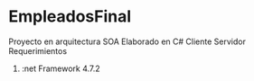 # EmpleadosFinal
Proyecto en arquitectura SOA
Elaborado en C#
Cliente
Servidor
Requerimientos
1. :net Framework 4.7.2
